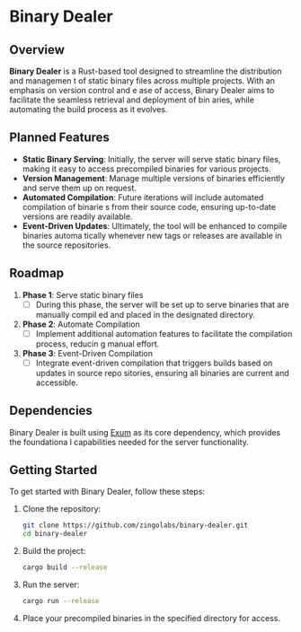 # Binary Dealer

## Overview

**Binary Dealer** is a Rust-based tool designed to streamline the distribution and managemen
t of static binary files across multiple projects. With an emphasis on version control and e
ase of access, Binary Dealer aims to facilitate the seamless retrieval and deployment of bin
aries, while automating the build process as it evolves.

## Planned Features

- **Static Binary Serving**: Initially, the server will serve static binary files, making it
 easy to access precompiled binaries for various projects.
- **Version Management**: Manage multiple versions of binaries efficiently and serve them up
on request.
- **Automated Compilation**: Future iterations will include automated compilation of binarie
s from their source code, ensuring up-to-date versions are readily available.
- **Event-Driven Updates**: Ultimately, the tool will be enhanced to compile binaries automa
tically whenever new tags or releases are available in the source repositories.

## Roadmap

1. **Phase 1**: Serve static binary files
   - [ ] During this phase, the server will be set up to serve binaries that are manually compil
ed and placed in the designated directory.

2. **Phase 2**: Automate Compilation
   - [ ] Implement additional automation features to facilitate the compilation process, reducin
g manual effort.

3. **Phase 3**: Event-Driven Compilation
   - [ ] Integrate event-driven compilation that triggers builds based on updates in source repo
sitories, ensuring all binaries are current and accessible.

## Dependencies

Binary Dealer is built using [Exum](https://github.com/tokio-rs/axum) as its core dependency, which provides the foundationa
l capabilities needed for the server functionality.

## Getting Started

To get started with Binary Dealer, follow these steps:

1. Clone the repository:
   ```bash
   git clone https://github.com/zingolabs/binary-dealer.git
   cd binary-dealer
   ```

2. Build the project:
   ```bash
   cargo build --release
   ```

3. Run the server:
   ```bash
   cargo run --release
   ```

4. Place your precompiled binaries in the specified directory for access.
